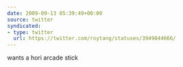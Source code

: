 ```yaml
---
date: 2009-09-13 05:39:49+00:00
source: twitter
syndicated:
- type: twitter
  url: https://twitter.com/roytang/statuses/3949844666/
---
```


wants a hori arcade stick